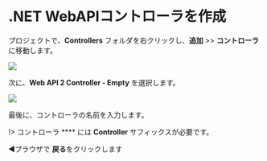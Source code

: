 # .NET WebAPIコントローラを作成

プロジェクトで、**Controllers** フォルダを右クリックし、**追加** >> **コントローラ**に移動します。

![](_media/net/new_controller.png)

次に、**Web API 2 Controller - Empty** を選択します。 

![](_media/net/new_controller_type.png) 

最後に、コントローラの名前を入力します。

!> コントローラ **** には **Controller** サフィックスが必要です。

:arrow_backward:ブラウザで **戻る**をクリックします 